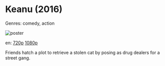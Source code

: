# Keanu (2016)

Genres: comedy, action

![poster](http://image.tmdb.org/t/p/w500/udU6t5xPNDLlRTxhjXqgWFFYlvO.jpg)

en:
  [720p](magnet:?xt=urn:btih:94F13626169B760FB875237D03522DF5D02A7569&tr=udp://glotorrents.pw:6969/announce&tr=udp://tracker.opentrackr.org:1337/announce&tr=udp://torrent.gresille.org:80/announce&tr=udp://tracker.openbittorrent.com:80&tr=udp://tracker.coppersurfer.tk:6969&tr=udp://tracker.leechers-paradise.org:6969&tr=udp://p4p.arenabg.ch:1337&tr=udp://tracker.internetwarriors.net:1337)
  [1080p](magnet:?xt=urn:btih:16C05AA75DD71D124B233CD15AD4F894D785EB5A&tr=udp://glotorrents.pw:6969/announce&tr=udp://tracker.opentrackr.org:1337/announce&tr=udp://torrent.gresille.org:80/announce&tr=udp://tracker.openbittorrent.com:80&tr=udp://tracker.coppersurfer.tk:6969&tr=udp://tracker.leechers-paradise.org:6969&tr=udp://p4p.arenabg.ch:1337&tr=udp://tracker.internetwarriors.net:1337)
  


Friends hatch a plot to retrieve a stolen cat by posing as drug dealers for a street gang.